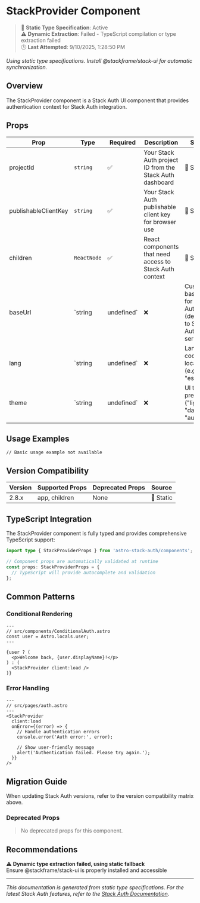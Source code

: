 # StackProvider Component

> 📝 **Static Type Specification**: Active  
> ⚠️ **Dynamic Extraction**: Failed - TypeScript compilation or type extraction failed  
> 🕒 **Last Attempted**: 9/10/2025, 1:28:50 PM

*Using static type specifications. Install @stackframe/stack-ui for automatic synchronization.*



## Overview

The StackProvider component is a Stack Auth UI component that provides authentication context for Stack Auth integration.



## Props

| Prop | Type | Required | Description | Source |
|------|------|----------|-------------|--------|
| projectId | `string` | ✅ | Your Stack Auth project ID from the Stack Auth dashboard | 📝 Static |
| publishableClientKey | `string` | ✅ | Your Stack Auth publishable client key for browser use | 📝 Static |
| children | `ReactNode` | ✅ | React components that need access to Stack Auth context | 📝 Static |
| baseUrl | `string | undefined` | ❌ | Custom base URL for Stack Auth API (defaults to Stack Auth servers) | 📝 Static |
| lang | `string | undefined` | ❌ | Language code for localization (e.g., "en", "es", "fr") | 📝 Static |
| theme | `string | undefined` | ❌ | UI theme preference ("light", "dark", "auto") | 📝 Static |

## Usage Examples

```astro
// Basic usage example not available
```

## Version Compatibility

| Version | Supported Props | Deprecated Props | Source |
|---------|-----------------|------------------|--------|
| 2.8.x | app, children | None | 📝 Static |


## TypeScript Integration

The StackProvider component is fully typed and provides comprehensive TypeScript support:

```typescript
import type { StackProviderProps } from 'astro-stack-auth/components';

// Component props are automatically validated at runtime
const props: StackProviderProps = {
  // TypeScript will provide autocomplete and validation
};
```

## Common Patterns

### Conditional Rendering

```astro
---
// src/components/ConditionalAuth.astro
const user = Astro.locals.user;
---

{user ? (
  <p>Welcome back, {user.displayName}!</p>
) : (
  <StackProvider client:load />
)}
```

### Error Handling

```astro
---
// src/pages/auth.astro
---
<StackProvider
  client:load
  onError={(error) => {
    // Handle authentication errors
    console.error('Auth error:', error);
    
    // Show user-friendly message
    alert('Authentication failed. Please try again.');
  }}
/>
```

## Migration Guide

When updating Stack Auth versions, refer to the version compatibility matrix above. 

### Deprecated Props

> No deprecated props for this component.


## Recommendations

⚠️ **Dynamic type extraction failed, using static fallback**  
Ensure @stackframe/stack-ui is properly installed and accessible



---

*This documentation is generated from static type specifications. For the latest Stack Auth features, refer to the [Stack Auth Documentation](https://docs.stack-auth.com/).*
